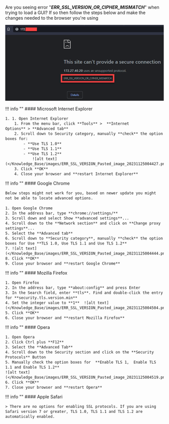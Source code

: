 Are you seeing error "_**ERR_SSL_VERSION_OR_CIPHER_MISMATCH**_" when trying to load a GUI?
If so then follow the steps below and make the changes needed to the browser you're using

![alt text](</Knowledge_Base/images/ERR_SSL_VERSION_Pasted_image_20231125004337.png>)


!!! info ""
    #### Microsoft Internet Explorer

    1. 1. Open Internet Explorer
        1. From the menu bar, click **Tools** >  **Internet Options** > **Advanced tab**
        2. Scroll down to Security category, manually **check** the option boxes for:
            - **Use TLS 1.0**
            - **Use TLS 1.1**
            - **Use TLS 1.2**  
                ![alt text](</Knowledge_Base/images/ERR_SSL_VERSION_Pasted_image_20231125004427.png>)
        3. Click **OK**
        4. Close your browser and **restart Internet Explorer**

!!! info ""
    #### Google Chrome

    Below steps might not work for you, based on newer update you might not be able to locate advanced options.

    1. Open Google Chrome
    2. In the address bar, type **chrome://settings/**
    3. Scroll down and select Show **advanced settings**...
    4. Scroll down to the **Network section** and click on **Change proxy settings**...
    5. Select the **Advanced tab**
    6. Scroll down to **Security category**, manually **check** the option boxes for Use **TLS 1.0, Use TLS 1.1 and Use TLS 1.2**
    7. ![alt text](</Knowledge_Base/images/ERR_SSL_VERSION_Pasted_image_20231125004444.png>)
    8. Click **OK**
    9. Close your browser and **restart Google Chrome**

!!! info ""
    #### Mozilla Firefox

    1. Open Firefox
    2. In the address bar, type **about:config** and press Enter
    3. In the Search field, enter **tls**. Find and double-click the entry for **security.tls.version.min**
    4. Set the integer value to **1**  ![alt text](</Knowledge_Base/images/ERR_SSL_VERSION_Pasted_image_20231125004504.png>)
    5. Click **OK**
    6. Close your browser and **restart Mozilla Firefox**

!!! info ""
    #### Opera

    1. Open Opera
    2. Click Ctrl plus **F12**
    3. Select the **Advanced Tab**
    4. Scroll down to the Security section and click on the **Security Protocols** Button
    5. Manually check the option boxes for  **Enable TLS 1,  Enable TLS 1.1 and Enable TLS 1.2**  
    ![alt text](</Knowledge_Base/images/ERR_SSL_VERSION_Pasted_image_20231125004519.png>)
    6. Click **OK**
    7. Close your browser and **restart Opera**

!!! info ""
    #### Apple Safari

    > There are no options for enabling SSL protocols. If you are using Safari version 7 or greater, TLS 1.0, TLS 1.1 and TLS 1.2 are automatically enabled.
